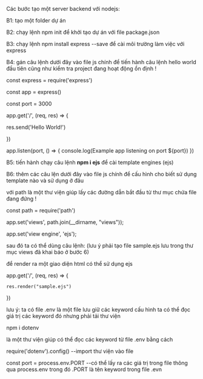 Các bước tạo một server backend với nodejs:

B1: tạo một folder dự án

B2: chạy lệnh npm init để khởi tạo dự án với file package.json

B3: chạy lệnh npm install express --save để cài môi trường làm việc với express

B4: gán câu lệnh dưới đây vào file js chính để tiến hành câu lệnh hello world đầu tiên cũng như kiểm tra project đang hoạt động ổn định !

const express = require('express')

const app = express()

const port = 3000

app.get('/', (req, res) => {

  res.send('Hello World!')
  
})

app.listen(port, () => {
  console.log(Example app listening on port ${port})
})

B5: tiến hành chạy câu lệnh **npm i ejs** để cài template engines (ejs)

B6: thêm các câu lện dưới đây vào file js chính để cấu hình cho biết sử dụng template nào và sử dụng ở đâu 

với path là một thư viện giúp lấy các đường dẫn bắt đầu từ thư mục chứa file đang đứng !

const path = require('path')

app.set('views', path.join(__dirname, "views"));

app.set('view engine', 'ejs');

sau đó ta có thể dùng câu lệnh: (lưu ý phải tạo file sample.ejs lưu trong thư mục views đã khai báo ở bước 6)

để render ra một giao diện html có thể sử dụng ejs

app.get('/', (req, res) => {

    res.render("sample.ejs")
    
})

lưu ý: ta có file .env là một file lưu giữ các keyword cấu hình ta có thể đọc giá trị các keyword đó nhưng phải tải thư viện

npm i dotenv

là một thư viện giúp có thể đọc các keyword từ file .env bằng cách

require('dotenv').config() --import thư viện vào file

const port = process.env.PORT --có thể lấy ra các giá trị trong file thông qua process.env trong đó .PORT là tên keyword trong file .evn
